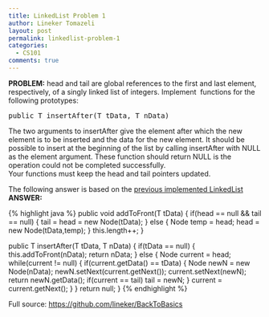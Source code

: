 ```yaml
---
title: LinkedList Problem 1
author: Lineker Tomazeli
layout: post
permalink: linkedlist-problem-1
categories:
  - CS101
comments: true
---
```

**PROBLEM:** head and tail are global references to the first and last element, respectively,&nbsp;of a singly linked list of integers. Implement &nbsp;functions for the following&nbsp;prototypes:

<pre class="brush: java; title: ; notranslate" title="">public T insertAfter(T tData, T nData)</pre>

The two arguments to&nbsp;insertAfter give the element after which the new element is to be inserted and&nbsp;the data for the new element. It should be possible to insert at the beginning of the&nbsp;list by calling insertAfter with NULL as the element argument. These function&nbsp;should return NULL is the operation could not be completed successfully.  
Your functions must keep the head and tail pointers updated.

The following answer is based on the [previous implemented LinkedList][1]  
**ANSWER:**

{% highlight java %}
public void addToFront(T tData) {
	if(head == null && tail == null) {
		tail = head = new Node(tData);
	} else {
		Node temp = head;
		head = new Node(tData,temp);
	}
	this.length++;
}

public T insertAfter(T tData, T nData) {
	if(tData == null) {
		this.addToFront(nData);
		return nData;
	}
	else {
		Node current = head;
		while(current != null) {
			if(current.getData() == tData) {
				Node newN = new Node(nData);
				newN.setNext(current.getNext());
				current.setNext(newN);
				return newN.getData();
				if(current == tail) tail = newN;
			}
			current = current.getNext();
		}
	}
	return null;
}
{% endhighlight %}

Full source: <a title="https://github.com/lineker/BackToBasics" href="https://github.com/lineker/BackToBasics" target="_blank">https://github.com/lineker/BackToBasics</a>

 [1]: http://blog.tomazeli.net/2014/01/implementing-a-linkedlist/ "Implementing a LinkedList"

